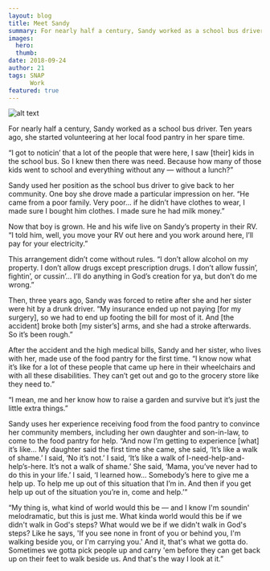 ```yaml
---
layout: blog
title: Meet Sandy
summary: For nearly half a century, Sandy worked as a school bus driver. Ten years ago, she started volunteering at her local food pantry.
images:
  hero:
  thumb:
date: 2018-09-24
author: 21
tags: SNAP
      Work
featured: true
---
```

![alt text](https://s3-us-west-2.amazonaws.com/assets.feedingtexas.org/images/inline/Meet_Sandy.jpg)

For nearly half a century, Sandy worked as a school bus driver. Ten years ago, she started volunteering at her local food pantry in her spare time. 

“I got to noticin’ that a lot of the people that were here, I saw [their] kids in the school bus. So I knew then there was need. Because how many of those kids went to school and everything without any — without a lunch?”

Sandy used her position as the school bus driver to give back to her community. One boy she drove made a particular impression on her. “He came from a poor family. Very poor… if he didn’t have clothes to wear, I made sure I bought him clothes. I made sure he had milk money.”

Now that boy is grown. He and his wife live on Sandy’s property in their RV. “I told him, well, you move your RV out here and you work around here, I’ll pay for your electricity.”

This arrangement didn’t come without rules. “I don’t allow alcohol on my property. I don’t allow drugs except prescription drugs. I don’t allow fussin’, fightin’, or cussin’... I’ll do anything in God’s creation for ya, but don’t do me wrong.”

Then, three years ago, Sandy was forced to retire after she and her sister were hit by a drunk driver. “My insurance ended up not paying [for my surgery], so we had to end up footing the bill for most of it. And [the accident] broke both [my sister’s] arms, and she had a stroke afterwards. So it’s been rough.”

After the accident and the high medical bills, Sandy and her sister, who lives with her, made use of the food pantry for the first time. “I know now what it’s like for a lot of these people that came up here in their wheelchairs and with all these disabilities. They can’t get out and go to the grocery store like they need to.”

“I mean, me and her know how to raise a garden and survive but it’s just the little extra things.”

Sandy uses her experience receiving food from the food pantry to convince her community members, including her own daughter and son-in-law, to come to the food pantry for help. “And now I’m getting to experience [what] it’s like… My daughter said the first time she came, she said, ‘It’s like a walk of shame.’ I said, ‘No it’s not.’ I said, ‘It’s like a walk of I-need-help-and-help’s-here. It’s not a walk of shame.’ She said, ‘Mama, you’ve never had to do this in your life.’ I said, ‘I learned how… Somebody’s here to give me a help up. To help me up out of this situation that I’m in. And then if you get help up out of the situation you’re in, come and help.’”

“My thing is, what kind of world would this be — and I know I'm soundin' melodramatic, but this is just me. What kinda world would this be if we didn't walk in God's steps? What would we be if we didn't walk in God's steps? Like he says, 'If you see none in front of you or behind you, I'm walking beside you, or I'm carrying you.' And it, that's what we gotta do. Sometimes we gotta pick people up and carry 'em before they can get back up on their feet to walk beside us. And that's the way I look at it.”
